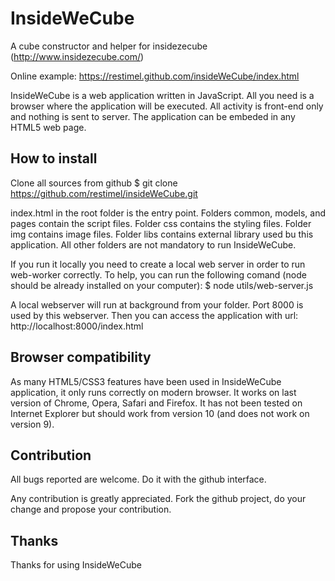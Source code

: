 InsideWeCube
============

A cube constructor and helper for insidezecube (http://www.insidezecube.com/)

Online example: https://restimel.github.com/insideWeCube/index.html

InsideWeCube is a web application written in JavaScript. All you need is a browser where the application will be executed.
All activity is front-end only and nothing is sent to server.
The application can be embeded in any HTML5 web page.

## How to install

Clone all sources from github
	$ git clone https://github.com/restimel/insideWeCube.git

index.html in the root folder is the entry point.
Folders common, models, and pages contain the script files.
Folder css contains the styling files.
Folder img contains image files.
Folder libs contains external library used bu this application.
All other folders are not mandatory to run InsideWeCube.

If you run it locally you need to create a local web server in order to run web-worker correctly.
To help, you can run the following comand (node should be already installed on your computer):
	$ node utils/web-server.js

A local webserver will run at background from your folder. Port 8000 is used by this webserver.
Then you can access the application with url: http://localhost:8000/index.html

## Browser compatibility

As many HTML5/CSS3 features have been used in InsideWeCube application, it only runs correctly on modern browser.
It works on last version of Chrome, Opera, Safari and Firefox. It has not been tested on Internet Explorer but should work from version 10 (and does not work on version 9).

## Contribution

All bugs reported are welcome. Do it with the github interface.

Any contribution is greatly appreciated. Fork the github project, do your change and propose your contribution.


## Thanks
Thanks for using InsideWeCube
